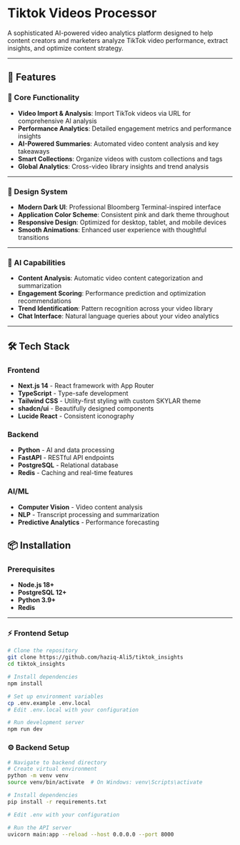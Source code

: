 # Tiktok Videos Processor
A sophisticated AI-powered video analytics platform designed to help content creators and marketers analyze TikTok video performance, extract insights, and optimize content strategy.

---

## 🌟 Features

### 🎯 Core Functionality
- **Video Import & Analysis**: Import TikTok videos via URL for comprehensive AI analysis  
- **Performance Analytics**: Detailed engagement metrics and performance insights  
- **AI-Powered Summaries**: Automated video content analysis and key takeaways  
- **Smart Collections**: Organize videos with custom collections and tags  
- **Global Analytics**: Cross-video library insights and trend analysis  

---

### 🎨 Design System
- **Modern Dark UI**: Professional Bloomberg Terminal-inspired interface  
- **Application Color Scheme**: Consistent pink and dark theme throughout  
- **Responsive Design**: Optimized for desktop, tablet, and mobile devices  
- **Smooth Animations**: Enhanced user experience with thoughtful transitions  

---

### 🤖 AI Capabilities
- **Content Analysis**: Automatic video content categorization and summarization  
- **Engagement Scoring**: Performance prediction and optimization recommendations  
- **Trend Identification**: Pattern recognition across your video library  
- **Chat Interface**: Natural language queries about your video analytics  

---

## 🛠️ Tech Stack

### Frontend
- **Next.js 14** - React framework with App Router  
- **TypeScript** - Type-safe development  
- **Tailwind CSS** - Utility-first styling with custom SKYLAR theme  
- **shadcn/ui** - Beautifully designed components  
- **Lucide React** - Consistent iconography  

### Backend
- **Python** - AI and data processing  
- **FastAPI** - RESTful API endpoints  
- **PostgreSQL** - Relational database  
- **Redis** - Caching and real-time features  

### AI/ML
- **Computer Vision** - Video content analysis  
- **NLP** - Transcript processing and summarization  
- **Predictive Analytics** - Performance forecasting  

## 📦 Installation

### Prerequisites
- **Node.js 18+**
- **PostgreSQL 12+**
- **Python 3.9+**
- **Redis**

---

### ⚡ Frontend Setup

```bash
# Clone the repository
git clone https://github.com/haziq-Ali5/tiktok_insights  
cd tiktok_insights

# Install dependencies
npm install

# Set up environment variables
cp .env.example .env.local
# Edit .env.local with your configuration

# Run development server
npm run dev 
```
### ⚙️ Backend Setup
```bash
# Navigate to backend directory
# Create virtual environment
python -m venv venv
source venv/bin/activate  # On Windows: venv\Scripts\activate

# Install dependencies
pip install -r requirements.txt

# Edit .env with your configuration

# Run the API server
uvicorn main:app --reload --host 0.0.0.0 --port 8000
```
